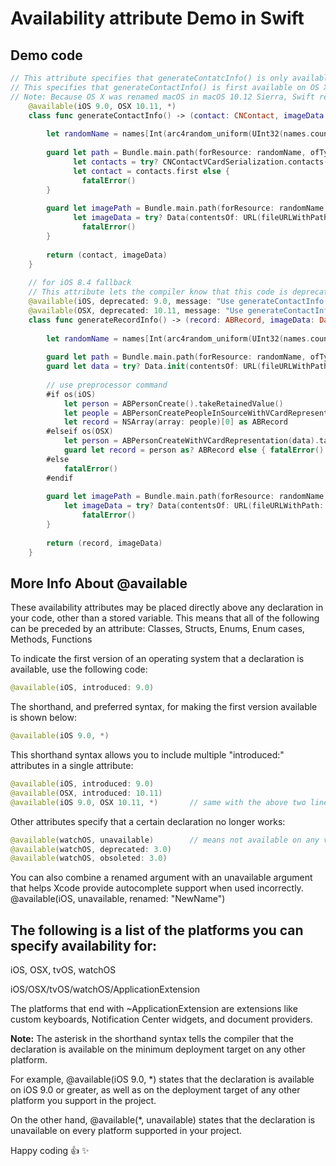# Availability attribute Demo in Swift

## Demo code

```Swift
// This attribute specifies that generateContatcInfo() is only available in iOS 9 and greater.
// This specifies that generateContactInfo() is first available on OS X 10.11, to match the introduction of the Contacts framework.
// Note: Because OS X was renamed macOS in macOS 10.12 Sierra, Swift recently added macOS as an alias for OSX. So both works.
	@available(iOS 9.0, OSX 10.11, *)
	class func generateContactInfo() -> (contact: CNContact, imageData: Data) {
		
		let randomName = names[Int(arc4random_uniform(UInt32(names.count)))]
		
		guard let path = Bundle.main.path(forResource: randomName, ofType: "vcf"),
			  let contacts = try? CNContactVCardSerialization.contacts(with: Data(contentsOf: URL(fileURLWithPath: path))),
			  let contact = contacts.first else {
				fatalError()
		}
		
		guard let imagePath = Bundle.main.path(forResource: randomName, ofType: "jpg"),
			  let imageData = try? Data(contentsOf: URL(fileURLWithPath: imagePath)) else {
				fatalError()
		}
		
		return (contact, imageData)
	}
	
	// for iOS 8.4 fallback
	// This attribute lets the compiler know that this code is deprecated in iOS 9, and provides a message to warn
	@available(iOS, deprecated: 9.0, message: "Use generateContactInfo()")
	@available(OSX, deprecated: 10.11, message: "Use generateContactInfo()")
	class func generateRecordInfo() -> (record: ABRecord, imageData: Data) {
		
		let randomName = names[Int(arc4random_uniform(UInt32(names.count)))]
		
		guard let path = Bundle.main.path(forResource: randomName, ofType: "vcf") else { fatalError() }
		guard let data = try? Data.init(contentsOf: URL(fileURLWithPath: path)) as CFData else { fatalError() }
		
		// use preprocessor command
		#if os(iOS)
			let person = ABPersonCreate().takeRetainedValue()
			let people = ABPersonCreatePeopleInSourceWithVCardRepresentation(person, data).takeRetainedValue()
			let record = NSArray(array: people)[0] as ABRecord
		#elseif os(OSX)
			let person = ABPersonCreateWithVCardRepresentation(data).takeRetainedValue() as AnyObject
			guard let record = person as? ABRecord else { fatalError() }
		#else
			fatalError()
		#endif
		
		guard let imagePath = Bundle.main.path(forResource: randomName, ofType: "jpg"),
			let imageData = try? Data(contentsOf: URL(fileURLWithPath: imagePath)) else {
				fatalError()
		}
		
		return (record, imageData)
	}
```

## More Info About @available

These availability attributes may be placed directly above any declaration in your code, other than a stored variable. 
This means that all of the following can be preceded by an attribute: 
Classes, Structs, Enums, Enum cases, Methods, Functions

To indicate the first version of an operating system that a declaration is available, use the following code:
```Swift
@available(iOS, introduced: 9.0)
```

The shorthand, and preferred syntax, for making the first version available is shown below:
```Swift
@available(iOS 9.0, *)
```

This shorthand syntax allows you to include multiple "introduced:" attributes in a single attribute:
```Swift
@available(iOS, introduced: 9.0)
@available(OSX, introduced: 10.11)
@available(iOS 9.0, OSX 10.11, *)		// same with the above two lines
```

Other attributes specify that a certain declaration no longer works:
```Swift
@available(watchOS, unavailable)		// means not available on any version of the specified platform
@available(watchOS, deprecated: 3.0)
@available(watchOS, obsoleted: 3.0)
```

You can also combine a renamed argument with an unavailable argument that helps Xcode provide autocomplete support when used incorrectly.
@available(iOS, unavailable, renamed: "NewName")

## The following is a list of the platforms you can specify availability for:

iOS, OSX, tvOS, watchOS

iOS/OSX/tvOS/watchOS/ApplicationExtension

The platforms that end with ~ApplicationExtension are extensions like custom keyboards, Notification Center widgets, and document providers.

__Note:__ The asterisk in the shorthand syntax tells the compiler that the declaration is available on the minimum deployment target on any other platform.

For example, @available(iOS 9.0, *) states that the declaration is available on iOS 9.0 or greater, as well as on the deployment target of any other platform you support in the project.

On the other hand, @available(*, unavailable) states that the declaration is unavailable on every platform supported in your project.

Happy coding :+1:  :sparkles:
